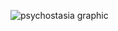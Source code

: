 ![psychostasia graphic](https://user-images.githubusercontent.com/99398403/233205725-b0a79673-5210-4562-9b74-fd8f02e8cb2e.png)
